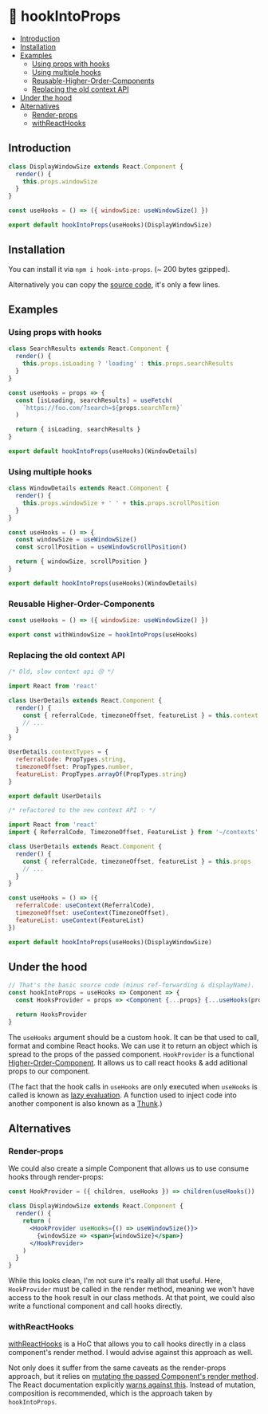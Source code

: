 # 🚢 hookIntoProps

- [Introduction](#Introduction)
- [Installation](#Installation)
- [Examples](#Examples)
  - [Using props with hooks](#Using-props-with-hooks)
  - [Using multiple hooks](#Using-multiple-hooks)
  - [Reusable-Higher-Order-Components](#Reusable-Higher-Order-Components)
  - [Replacing the old context API](#Replacing-the-old-context-API)
- [Under the hood](#Under-the-hood)
- [Alternatives](#Alternatives)
  - [Render-props](#Render-props)
  - [withReactHooks](#withReactHooks)

## Introduction

```jsx
class DisplayWindowSize extends React.Component {
  render() {
    this.props.windowSize
  }
}

const useHooks = () => ({ windowSize: useWindowSize() })

export default hookIntoProps(useHooks)(DisplayWindowSize)
```

## Installation

You can install it via `npm i hook-into-props`. (~ 200 bytes gzipped).

Alternatively you can copy the [source code](src/index.js), it's only a few lines.

## Examples

### Using props with hooks

```jsx
class SearchResults extends React.Component {
  render() {
    this.props.isLoading ? 'loading' : this.props.searchResults
  }
}

const useHooks = props => {
  const [isLoading, searchResults] = useFetch(
    `https://foo.com/?search=${props.searchTerm}`
  )

  return { isLoading, searchResults }
}

export default hookIntoProps(useHooks)(WindowDetails)
```

### Using multiple hooks

```jsx
class WindowDetails extends React.Component {
  render() {
    this.props.windowSize + ' ' + this.props.scrollPosition
  }
}

const useHooks = () => {
  const windowSize = useWindowSize()
  const scrollPosition = useWindowScrollPosition()

  return { windowSize, scrollPosition }
}

export default hookIntoProps(useHooks)(WindowDetails)
```

### Reusable Higher-Order-Components

```jsx
const useHooks = () => ({ windowSize: useWindowSize() })

export const withWindowSize = hookIntoProps(useHooks)
```

### Replacing the old context API

```jsx
/* Old, slow context api 😢 */

import React from 'react'

class UserDetails extends React.Component {
  render() {
    const { referralCode, timezoneOffset, featureList } = this.context
    // ...
  }
}

UserDetails.contextTypes = {
  referralCode: PropTypes.string,
  timezoneOffset: PropTypes.number,
  featureList: PropTypes.arrayOf(PropTypes.string)
}

export default UserDetails
```

```jsx
/* refactored to the new context API ✨ */

import React from 'react'
import { ReferralCode, TimezoneOffset, FeatureList } from '~/contexts'

class UserDetails extends React.Component {
  render() {
    const { referralCode, timezoneOffset, featureList } = this.props
    // ...
  }
}

const useHooks = () => ({
  referralCode: useContext(ReferralCode),
  timezoneOffset: useContext(TimezoneOffset),
  featureList: useContext(FeatureList)
})

export default hookIntoProps(useHooks)(DisplayWindowSize)
```

## Under the hood

```jsx
// That's the basic source code (minus ref-forwarding & displayName).
const hookIntoProps = useHooks => Component => {
  const HooksProvider = props => <Component {...props} {...useHooks(props)} />

  return HooksProvider
}
```

The `useHooks` argument should be a custom hook. It can be that used to call, format and combine React hooks. We can use it to return an object which is spread to the props of the passed component. `HookProvider` is a functional [Higher-Order-Component](https://reactjs.org/docs/higher-order-components.html). It allows us to call react hooks & add aditional props to our component.

(The fact that the hook calls in `useHooks` are only executed when `useHooks` is called is known as [lazy evaluation](https://stackoverflow.com/a/38904906). A function used to inject code into another component is also known as a [Thunk](https://en.wikipedia.org/wiki/Thunk).)

## Alternatives

### Render-props

We could also create a simple Component that allows us to use consume hooks through render-props:

```jsx
const HookProvider = ({ children, useHooks }) => children(useHooks())

class DisplayWindowSize extends React.Component {
  render() {
    return (
      <HookProvider useHooks={() => useWindowSize()}>
        {windowSize => <span>{windowSize}</span>}
      </HookProvider>
    )
  }
}
```

While this looks clean, I'm not sure it's really all that useful. Here, `HookProvider` must be called in the render method, meaning we won't have access to the hook result in our class methods. At that point, we could also write a functional component and call hooks directly.

### withReactHooks

[withReactHooks](https://github.com/kesne/with-react-hooks) is a HoC that allows you to call hooks directly in a class component's render method. I would advise against this approach as well.

Not only does it suffer from the same caveats as the render-props approach, but it relies on [mutating the passed Component's render method](https://github.com/kesne/with-react-hooks/blob/master/src/index.tsx). The React documentation explicitly [warns against this](https://reactjs.org/docs/higher-order-components.html#dont-mutate-the-original-component-use-composition). Instead of mutation, composition is recommended, which is the approach taken by `hookIntoProps`.
